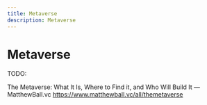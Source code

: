 ```yaml
---
title: Metaverse
description: Metaverse
---
```

# Metaverse

TODO: 

The Metaverse: What It Is, Where to Find it, and Who Will Build It — MatthewBall.vc
https://www.matthewball.vc/all/themetaverse



